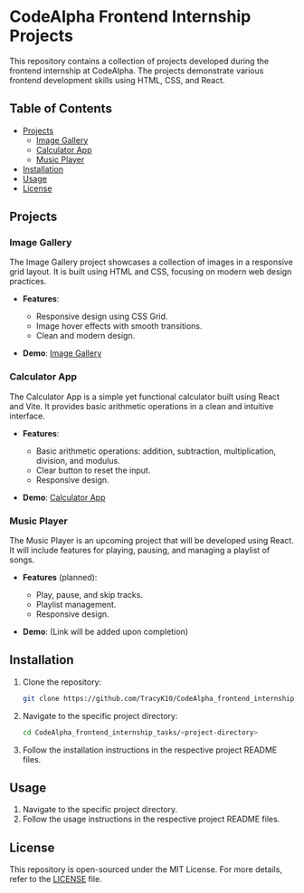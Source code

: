 # CodeAlpha Frontend Internship Projects

This repository contains a collection of projects developed during the frontend internship at CodeAlpha. The projects demonstrate various frontend development skills using HTML, CSS, and React. 

## Table of Contents

- [Projects](#projects)
  - [Image Gallery](#image-gallery)
  - [Calculator App](#calculator-app)
  - [Music Player](#music-player)
- [Installation](#installation)
- [Usage](#usage)
- [License](#license)

## Projects

### Image Gallery

The Image Gallery project showcases a collection of images in a responsive grid layout. It is built using HTML and CSS, focusing on modern web design practices.

- **Features**:
  - Responsive design using CSS Grid.
  - Image hover effects with smooth transitions.
  - Clean and modern design.

- **Demo**: [Image Gallery](https://github.com/TracyK10/CodeAlpha_frontend_internship_tasks/tree/main/image-gallery)

### Calculator App

The Calculator App is a simple yet functional calculator built using React and Vite. It provides basic arithmetic operations in a clean and intuitive interface.

- **Features**:
  - Basic arithmetic operations: addition, subtraction, multiplication, division, and modulus.
  - Clear button to reset the input.
  - Responsive design.

- **Demo**: [Calculator App](https://github.com/TracyK10/CodeAlpha_frontend_internship_tasks/tree/main/calculator-app)

### Music Player

The Music Player is an upcoming project that will be developed using React. It will include features for playing, pausing, and managing a playlist of songs.

- **Features** (planned):
  - Play, pause, and skip tracks.
  - Playlist management.
  - Responsive design.

- **Demo**: (Link will be added upon completion)

## Installation

1. Clone the repository:
    ```bash
    git clone https://github.com/TracyK10/CodeAlpha_frontend_internship_tasks.git
    ```
2. Navigate to the specific project directory:
    ```bash
    cd CodeAlpha_frontend_internship_tasks/<project-directory>
    ```
3. Follow the installation instructions in the respective project README files.

## Usage

1. Navigate to the specific project directory.
2. Follow the usage instructions in the respective project README files.

## License

This repository is open-sourced under the MIT License. For more details, refer to the [LICENSE](LICENSE) file.
